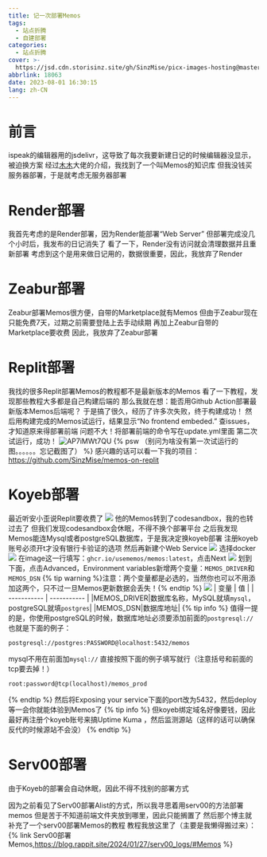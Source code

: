 ```yaml
---
title: 记一次部署Memos
tags:
  - 站点折腾
  - 自建部署
categories:
  - 站点折腾
cover: >-
  https://jsd.cdn.storisinz.site/gh/SinzMise/picx-images-hosting@master/20230801/未标题-1.66u9tpp5tsw0.webp
abbrlink: 18063
date: 2023-08-01 16:30:15
lang: zh-CN
---
```

# 前言
ispeak的编辑器用的jsdelivr，这导致了每次我要新建日记的时候编辑器没显示，被迫换方案
经过[木木](https://immmmm.com/hi-memos/)大佬的介绍，我找到了一个叫Memos的知识库
但我没钱买服务器部署，于是就考虑无服务器部署
# Render部署
我首先考虑的是Render部署，因为Render能部署“Web Server”
但部署完成没几个小时后，我发布的日记消失了
看了一下，Render没有访问就会清理数据并且重新部署
考虑到这个是用来做日记用的，数据很重要，因此，我放弃了Render
# Zeabur部署
Zeabur部署Memos很方便，自带的Marketplace就有Memos
但由于Zeabur现在只能免费7天，过期之前需要登陆上去手动续期
再加上Zeabur自带的Marketplace要收费
因此，我放弃了Zeabur部署
# Replit部署
我找的很多Replit部署Memos的教程都不是最新版本的Memos
看了一下教程，发现那些教程大多都是自己构建后端的
那么我就在想：能否用Github Action部署最新版本Memos后端呢？
于是搞了很久，经历了许多次失败，终于构建成功！
然后用构建完成的Memos试运行，结果显示“No frontend embeded.”
查issues，才知道原来得部署前端
问题不大！将部署前端的命令写在update.yml里面
第二次试运行，成功！
![AP7iMWt7QU](https://jsd.cdn.storisinz.site/gh/SinzMise/picx-images-hosting@master/20230801/AP7iMWt7QU.6stfiu4ghlk0.png)
{% psw （别问为啥没有第一次试运行的图。。。。。。忘记截图了） %}
感兴趣的话可以看一下我的项目：https://github.com/SinzMise/memos-on-replit
# Koyeb部署
最近听安小歪说Replit要收费了
![](https://jsd.cdn.storisinz.site/gh/SinzMise/MYPictures@master/QQ_EqAgdYlEts.png)
他的Memos转到了codesandbox，我的也转过去了
但我们发现codesandbox会休眠，不得不换个部署平台
之后我发现Memos能连Mysql或者postgreSQL数据库，于是我决定换koyeb部署
注册koyeb账号必须开t才没有银行卡验证的选项
然后再新建个Web Service
![](https://jsd.cdn.storisinz.site/gh/SinzMise/MYPictures@master/msedge_Kd4LmCDhpM.png)
选择docker
![](https://jsd.cdn.storisinz.site/gh/SinzMise/MYPictures@master/msedge_rAnK6dlRB5.png)
在image这一行填写：`ghcr.io/usememos/memos:latest`，点击Next
![](https://jsd.cdn.storisinz.site/gh/SinzMise/MYPictures@master/msedge_3pmSNqxnlH.png)
划到下面，点击Advanced，Environment variables新增两个变量：`MEMOS_DRIVER`和`MEMOS_DSN`
{% tip warning %}注意：两个变量都是必选的，当然你也可以不用添加这两个，只不过一旦Memos更新数据会丢失！{% endtip %}
![](https://jsd.cdn.storisinz.site/gh/SinzMise/MYPictures@master/msedge_3jo6namzf5.png)
| 变量      | 值 |
| ----------- | ----------- |
|MEMOS_DRIVER|数据库名称，MySQL就填`mysql`，postgreSQL就填`postgres`|
|MEMOS_DSN|数据库地址|
{% tip info %}
值得一提的是，你使用postgreSQL的时候，数据库地址必须要添加前面的`postgresql://`
也就是下面的例子：
```
postgresql://postgres:PASSWORD@localhost:5432/memos
```
mysql不用在前面加`mysql://`
直接按照下面的例子填写就行（注意括号和前面的tcp要去掉！）
```
root:password@tcp(localhost)/memos_prod

```
{% endtip %}
然后将Exposing your service下面的port改为5432，然后deploy
等一会你就能体验到Memos了
{% tip info %}
但koyeb绑定域名好像要钱，因此最好再注册个koyeb账号来搞Uptime Kuma ，然后监测源站（这样的话可以确保反代的时候源站不会没）
{% endtip %}

# Serv00部署
由于Koyeb的部署会自动休眠，因此不得不找别的部署方式

因为之前看见了Serv00部署Alist的方式，所以我寻思着用serv00的方法部署memos
但是苦于不知道前端文件夹放到哪里，因此只能搁置了
然后那个博主就补充了一个serv00部署Memos的教程
教程我放这里了（主要是我懒得搬过来）：
{% link Serv00部署Memos,https://blog.rappit.site/2024/01/27/serv00_logs/#Memos %}

